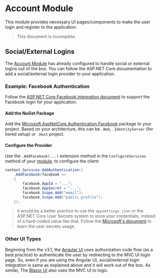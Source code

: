 # Account Module

This module provides necessary UI pages/components to make the user login and register to the application.

> This document is incomplete.

## Social/External Logins

The [Account Module](../Modules/Account.md) has already configured to handle social or external logins out of the box. You can follow the ASP.NET Core documentation to add a social/external login provider to your application.

### Example: Facebook Authentication

Follow the [ASP.NET Core Facebook integration document](https://docs.microsoft.com/en-us/aspnet/core/security/authentication/social/facebook-logins) to support the Facebook login for your application.

#### Add the NuGet Package

Add the [Microsoft.AspNetCore.Authentication.Facebook](https://www.nuget.org/packages/Microsoft.AspNetCore.Authentication.Facebook) package to your project. Based on your architecture, this can be `.Web`, `.IdentityServer` (for tiered setup) or `.Host` project.

#### Configure the Provider

Use the `.AddFacebook(...)` extension method in the `ConfigureServices` method of your [module](../Module-Development-Basics.md), to configure the client:

````csharp
context.Services.AddAuthentication()
    .AddFacebook(facebook =>
    {
        facebook.AppId = "...";
        facebook.AppSecret = "...";
        facebook.Scope.Add("email");
        facebook.Scope.Add("public_profile");
    });
````

> It would be a better practice to use the `appsettings.json` or the ASP.NET Core User Secrets system to store your credentials, instead of a hard-coded value like that. Follow the [Microsoft's document](https://docs.microsoft.com/en-us/aspnet/core/security/authentication/social/facebook-logins) to learn the user secrets usage.

### Other UI Types

Beginning from the v3.1, the [Angular UI](../UI/Angular/Quick-Start.md) uses authorization code flow (as a best practice) to authenticate the user by redirecting to the MVC UI login page. So, even if you are using the Angular UI, social/external login integration is same as explained above and it will work out of the box. As similar, The [Blazor UI](../UI/Blazor/Overall.md) also uses the MVC UI to logic.